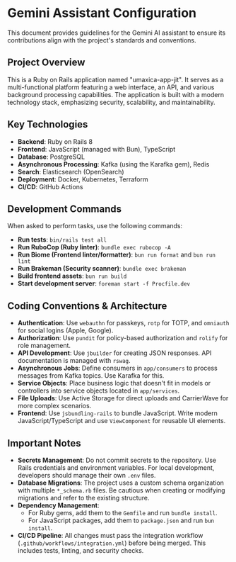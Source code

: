 
# Gemini Assistant Configuration

This document provides guidelines for the Gemini AI assistant to ensure its contributions align with the project's standards and conventions.

## Project Overview

This is a Ruby on Rails application named "umaxica-app-jit". It serves as a multi-functional platform featuring a web interface, an API, and various background processing capabilities. The application is built with a modern technology stack, emphasizing security, scalability, and maintainability.

## Key Technologies

- **Backend**: Ruby on Rails 8
- **Frontend**: JavaScript (managed with Bun), TypeScript
- **Database**: PostgreSQL
- **Asynchronous Processing**: Kafka (using the Karafka gem), Redis
- **Search**: Elasticsearch (OpenSearch)
- **Deployment**: Docker, Kubernetes, Terraform
- **CI/CD**: GitHub Actions

## Development Commands

When asked to perform tasks, use the following commands:

- **Run tests**: `bin/rails test all`
- **Run RuboCop (Ruby linter)**: `bundle exec rubocop -A`
- **Run Biome (Frontend linter/formatter)**: `bun run format` and `bun run lint`
- **Run Brakeman (Security scanner)**: `bundle exec brakeman`
- **Build frontend assets**: `bun run build`
- **Start development server**: `foreman start -f Procfile.dev`

## Coding Conventions & Architecture

- **Authentication**: Use `webauthn` for passkeys, `rotp` for TOTP, and `omniauth` for social logins (Apple, Google).
- **Authorization**: Use `pundit` for policy-based authorization and `rolify` for role management.
- **API Development**: Use `jbuilder` for creating JSON responses. API documentation is managed with `rswag`.
- **Asynchronous Jobs**: Define consumers in `app/consumers` to process messages from Kafka topics. Use Karafka for this.
- **Service Objects**: Place business logic that doesn't fit in models or controllers into service objects located in `app/services`.
- **File Uploads**: Use Active Storage for direct uploads and CarrierWave for more complex scenarios.
- **Frontend**: Use `jsbundling-rails` to bundle JavaScript. Write modern JavaScript/TypeScript and use `ViewComponent` for reusable UI elements.

## Important Notes

- **Secrets Management**: Do not commit secrets to the repository. Use Rails credentials and environment variables. For local development, developers should manage their own `.env` files.
- **Database Migrations**: The project uses a custom schema organization with multiple `*_schema.rb` files. Be cautious when creating or modifying migrations and refer to the existing structure.
- **Dependency Management**:
  - For Ruby gems, add them to the `Gemfile` and run `bundle install`.
  - For JavaScript packages, add them to `package.json` and run `bun install`.
- **CI/CD Pipeline**: All changes must pass the integration workflow (`.github/workflows/integration.yml`) before being merged. This includes tests, linting, and security checks.
